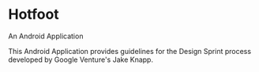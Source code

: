 # Hotfoot
An Android Application

This Android Application provides guidelines for the Design Sprint process developed by Google Venture's Jake Knapp.

